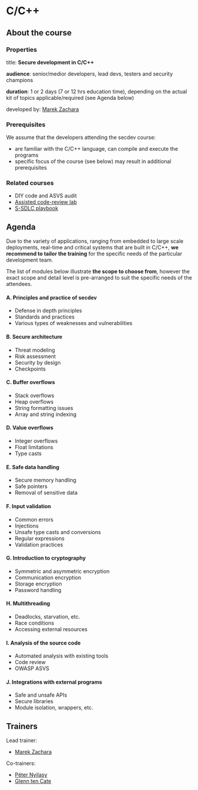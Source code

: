 # C/C++

## About the course

### Properties

title: **Secure development in C/C++**

**audience**: senior/medior developers, lead devs, testers and security champions

**duration**: 1 or 2 days \(7 or 12 hrs education time\), depending on the actual kit of topics applicable/required \(see Agenda below\) 

developed by: [Marek Zachara](../trainers/marek-zachara.md)

### Prerequisites

We assume that the developers attending the secdev course:

* are familiar with the C/C++ language, can compile and execute the programs
* specific focus of the course \(see below\) may result in additional prerequisites

### Related courses

* DIY code and ASVS audit
* [Assisted code-review lab](../ctrl/codereview-lab.md)
* [S-SDLC playbook](../ctrl/ssdlc-playbook.md)

## Agenda

Due to the variety of applications, ranging from embedded to large scale deployments, real-time and critical systems that are built in C/C++, **we recommend to tailor the training** for the specific needs of the particular development team.

The list of modules below illustrate **the scope to choose from**, however the exact scope and detail level is pre-arranged to suit the specific needs of the attendees.

#### A. Principles and practice of secdev

* Defense in depth principles
* Standards and practices
* Various types of weaknesses and vulnerabilities

#### B. Secure architecture

* Threat modeling
* Risk assessment
* Security by design
* Checkpoints

#### C. Buffer overflows

* Stack overflows
* Heap overflows
* String formatting issues
* Array and string indexing

#### D. Value overflows

* Integer overflows
* Float limitations
* Type casts

#### E. Safe data handling

* Secure memory handling
* Safe pointers
* Removal of sensitive data

#### F. Input validation

* Common errors
* Injections
* Unsafe type casts and conversions
* Regular expressions
* Validation practices

#### G. Introduction to cryptography

* Symmetric and asymmetric encryption
* Communication encryption
* Storage encryption
* Password handling

#### H. Multithreading

* Deadlocks, starvation, etc.
* Race conditions
* Accessing external resources

#### I. Analysis of the source code

* Automated analysis with existing tools
* Code review
* OWASP ASVS

#### J. Integrations with external programs

* Safe and unsafe APIs
* Secure libraries
* Module isolation, wrappers, etc.

## Trainers

Lead trainer:

* ​[Marek Zachara](https://c.defdev.eu/~/drafts/-LRimPLzCGCSQqe-UcTB/primary/trainers/marek-zachara)

Co-trainers:

* ​[Péter Nyilasy](https://c.defdev.eu/~/drafts/-LRimPLzCGCSQqe-UcTB/primary/trainers/peter-nyilasy)
* ​[Glenn ten Cate](https://c.defdev.eu/~/drafts/-LRimPLzCGCSQqe-UcTB/primary/trainers/glenn-ten-cate)



